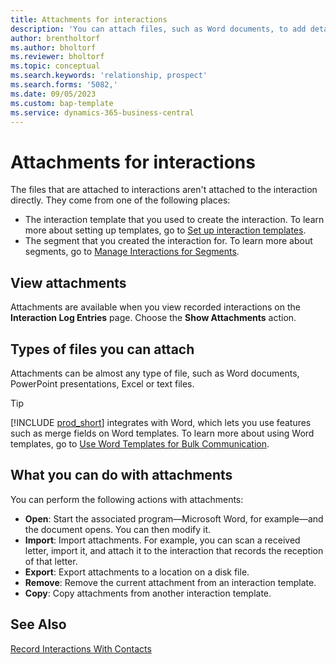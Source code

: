 ```yaml
---
title: Attachments for interactions
description: 'You can attach files, such as Word documents, to add details about an interaction.'
author: brentholtorf
ms.author: bholtorf
ms.reviewer: bholtorf
ms.topic: conceptual
ms.search.keywords: 'relationship, prospect'
ms.search.forms: '5082,'
ms.date: 09/05/2023
ms.custom: bap-template
ms.service: dynamics-365-business-central
---
```

# <a name="attachments-for-interactions"></a>Attachments for interactions

The files that are attached to interactions aren't attached to the interaction directly. They come from one of the following places:

* The interaction template that you used to create the interaction. To learn more about setting up templates, go to [Set up interaction templates](marketing-interactions.md#set-up-interaction-templates).
* The segment that you created the interaction for. To learn more about segments, go to [Manage Interactions for Segments](marketing-interaction-segments.md).

## <a name="view-attachments"></a>View attachments

Attachments are available when you view recorded interactions on the **Interaction Log Entries** page. Choose the **Show Attachments** action.

## <a name="types-of-files-you-can-attach"></a>Types of files you can attach

Attachments can be almost any type of file, such as Word documents, PowerPoint presentations, Excel or text files.

> [!TIP]
> [!INCLUDE [prod_short](includes/prod_short.md)] integrates with Word, which lets you use features such as merge fields on Word templates. To learn more about using Word templates, go to [Use Word Templates for Bulk Communication](ui-mail-merge.md).

## <a name="what-you-can-do-with-attachments"></a>What you can do with attachments

You can perform the following actions with attachments:

* **Open**: Start the associated program—Microsoft Word, for example—and the document opens. You can then modify it.
* **Import**: Import attachments. For example, you can scan a received letter, import it, and attach it to the interaction that records the reception of that letter.
* **Export**: Export attachments to a location on a disk file.
* **Remove**: Remove the current attachment from an interaction template.
* **Copy**: Copy attachments from another interaction template.

## <a name="see-also"></a>See Also

[Record Interactions With Contacts](marketing-interactions.md)  
